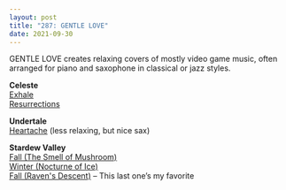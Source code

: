 ```yaml
---
layout: post
title: "287: GENTLE LOVE"
date: 2021-09-30
---
```


GENTLE LOVE creates relaxing covers of mostly video game music, often arranged for piano and saxophone in classical or jazz styles.

**Celeste**  
[Exhale](https://youtu.be/UwyOYS_PyQ0)  
[Resurrections](https://youtu.be/Zhbp0JsSNQU)

**Undertale**  
[Heartache](https://youtu.be/KKGhzeS15Uk) (less relaxing, but nice sax)

**Stardew Valley**  
[Fall (The Smell of Mushroom)](https://youtu.be/a3f2_IPlroc)  
[Winter (Nocturne of Ice)](https://youtu.be/2Juj2JeMkAs)  
[Fall (Raven's Descent)](https://youtu.be/MtpX5WrXqcE) – This last one’s my favorite
